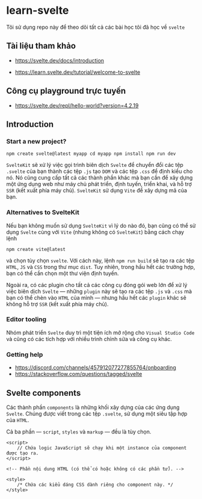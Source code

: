 # learn-svelte

Tôi sử dụng repo này để theo dõi tất cả các bài học tôi đã học về `svelte`

## Tài liệu tham khảo

- https://svelte.dev/docs/introduction

- https://learn.svelte.dev/tutorial/welcome-to-svelte

## Công cụ playground trực tuyến

- https://svelte.dev/repl/hello-world?version=4.2.19

## Introduction

### Start a new project?

```svelte
npm create svelte@latest myapp cd myapp npm install npm run dev
```

`SvelteKit` sẽ xử lý việc gọi trình biên dịch `Svelte` để chuyển đổi các tệp `.svelte` của bạn thành các tệp `.js` tạo `DOM` và các tệp `.css` để định kiểu cho nó. Nó cũng cung cấp tất cả các thành phần khác mà bạn cần để xây dựng một ứng dụng web như máy chủ phát triển, định tuyến, triển khai, và hỗ trợ `SSR` (kết xuất phía máy chủ). `SvelteKit` sử dụng `Vite` để xây dựng mã của bạn.

### Alternatives to SvelteKit

Nếu bạn không muốn sử dụng `SvelteKit` vì lý do nào đó, bạn cũng có thể sử dụng `Svelte` cùng với `Vite` (nhưng không có `SvelteKit`) bằng cách chạy lệnh

```svelte
npm create vite@latest
```

và chọn tùy chọn `svelte`. Với cách này, lệnh `npm run build` sẽ tạo ra các tệp `HTML`, `JS` và `CSS` trong thư mục `dist`. Tuy nhiên, trong hầu hết các trường hợp, bạn có thể cần chọn một thư viện định tuyến.

Ngoài ra, có các plugin cho tất cả các công cụ đóng gói web lớn để xử lý việc biên dịch `Svelte` — những `plugin` này sẽ tạo ra các tệp `.js` và `.css` mà bạn có thể chèn vào `HTML` của mình — nhưng hầu hết các `plugin` khác sẽ không hỗ trợ `SSR` (kết xuất phía máy chủ).

### Editor tooling

Nhóm phát triển `Svelte` duy trì một tiện ích mở rộng cho `Visual Studio Code` và cũng có các tích hợp với nhiều trình chỉnh sửa và công cụ khác.

### Getting help

- https://discord.com/channels/457912077277855764/onboarding
- https://stackoverflow.com/questions/tagged/svelte

## Svelte components

Các thành phần `components` là những khối xây dựng của các ứng dụng `Svelte`. Chúng được viết trong các tệp `.svelte`, sử dụng một siêu tập hợp của `HTML`.

Cả ba phần — `script`, `styles` và `markup` — đều là tùy chọn.

```svelte
<script>
	// Chứa logic JavaScript sẽ chạy khi một instance của component được tạo ra.
</script>

<!-- Phần nội dung HTML (có thể có hoặc không có các phần tử). -->

<style>
	/* Chứa các kiểu dáng CSS dành riêng cho component này. */
</style>
```

### <script>

Khối `<script>` chứa `JavaScript` sẽ chạy khi một `instance` của `component` được tạo ra. Các biến được khai báo (hoặc nhập khẩu) ở cấp cao nhất có thể được 'nhìn thấy' từ phần `markup` của `component`. Có bốn quy tắc bổ sung:

### export tạo ra một prop của component.

`Svelte` sử dụng từ khóa `export` để đánh dấu khai báo biến như là một thuộc tính `property` hoặc `prop`, điều này có nghĩa là nó trở nên có thể truy cập được cho những người sử dụng `component` đó (xem phần về `property` và `props` để biết thêm thông tin).

```svelte
<script>
	export let foo;

	// Các giá trị được truyền vào dưới dạng props
	// sẽ ngay lập tức có sẵn
	console.log({ foo });
</script>
```

Bạn có thể chỉ định một giá trị mặc định ban đầu cho một `prop`. Giá trị này sẽ được sử dụng nếu người dùng `component` không chỉ định `prop` đó (hoặc nếu giá trị ban đầu của nó là `undefined`) khi khởi tạo `component`. Lưu ý rằng nếu giá trị của `props` sau đó được cập nhật, bất kỳ `prop` nào không có giá trị được chỉ định sẽ được đặt thành `undefined` (thay vì giá trị ban đầu của nó).

Trong chế độ phát triển (xem các tùy chọn biên dịch), một cảnh báo sẽ được in ra nếu không cung cấp giá trị mặc định ban đầu và người dùng không chỉ định giá trị. Để tắt cảnh báo này, hãy đảm bảo rằng một giá trị mặc định ban đầu được chỉ định, ngay cả khi nó là `undefined`.

```svelte
<script>
	export let bar = 'optional default initial value';
	export let baz = undefined;
</script>
```

Nếu bạn xuất một `const`, `class` , hoặc `function`, chúng sẽ là chỉ đọc (readonly) từ bên ngoài component. Tuy nhiên, các hàm vẫn có thể là giá trị của `prop`, như trong ví dụ dưới đây:

```svelte
<script>
	// đây là chỉ đọc (readonly)
	export const thisIs = 'readonly';

	/** @param {string} name */
	export function greet(name) {
		alert(`hello ${name}!`);
	}

	// đây là một prop
	export let format = (n) => n.toFixed(2);
</script>
```

Các `props` chỉ đọc (readonly) có thể được truy cập như các thuộc tính của phần tử, liên kết với `component` bằng cú pháp `bind:this syntax` (xem thêm phần https://svelte.dev/docs/component-directives#bind-this).

Bạn có thể sử dụng các từ khóa đã được đặt trước (reserved words) làm tên `props`.

```svelte
<script>
	/** @type {string} */
	let className;

	// tạo một thuộc tính `class`, mặc dù
	// nó là một từ khóa đã được đặt trước
	export { className as class };
</script>
```

### Khái niệm reactive

Trong Svelte, "reactive" (hoặc "reactivity") đề cập đến khả năng của hệ thống để tự động theo dõi và cập nhật giao diện người dùng (UI) khi trạng thái của `component` thay đổi. Điều này giúp bạn tránh phải cập nhật `UI` một cách thủ công, vì `Svelte` xử lý điều đó cho bạn.

### Assignments are 'reactive'

Để thay đổi trạng thái của `component` và kích hoạt việc tái kết xuất (re-render), bạn chỉ cần gán giá trị cho một biến được khai báo cục bộ.

Trong ví dụ dưới đây, khi bạn gọi hàm `handleClick`, giá trị của biến `count` sẽ được tăng lên 1. `Svelte` sẽ tự động nhận diện sự thay đổi và cập nhật giao diện người dùng (UI) nếu phần `markup` của `component` có tham chiếu đến `count`. Việc sử dụng biểu thức cập nhật (count += 1) hoặc phép gán giá trị (count = count + 1) đều có cùng hiệu ứng trong việc kích hoạt cập nhật `UI`.

```svelte
<script>
	let count = 0;

	function handleClick() {
		// gọi hàm này sẽ kích hoạt việc cập nhật
		// nếu phần markup tham chiếu đến `count`
		count = count + 1;
	}
</script>
```

Trong `Svelte`, vì cơ chế `reactivity` dựa trên các phép gán giá trị, các phương thức của mảng như `.push()` và `.splice()` sẽ không tự động kích hoạt việc cập nhật giao diện người dùng (UI). Để kích hoạt cập nhật, bạn cần thực hiện một phép gán bổ sung như arr = arr. Phép gán này báo cho `Svelte` rằng giá trị của `arr` đã thay đổi, và do đó `Svelte` sẽ cập nhật `UI` nếu `arr` được tham chiếu trong phần `markup`.

```svelte
<script>
	let arr = [0, 1];

	function handleClick() {
		// gọi phương thức này không kích hoạt cập nhật
		arr.push(2);
		// phép gán này sẽ kích hoạt cập nhật
		// nếu phần markup tham chiếu đến `arr`
		arr = arr;
	}
</script>
```

Trong `Svelte`, các khối <script> chỉ được thực thi khi `component` được tạo ra, vì vậy các phép gán trong khối `<script>` sẽ không tự động được thực hiện lại khi một prop được cập nhật. Trong ví dụ trên, biến name chỉ được thiết lập khi `component` được tạo ra, và nó sẽ không tự động cập nhật khi giá trị của `person` thay đổi.

Để theo dõi các thay đổi của một `prop`, bạn sẽ cần sử dụng một phương pháp khác, chẳng hạn như phản ứng với sự thay đổi của `prop` trong một khối `<script>`, như được minh họa trong phần ví dụ sau.

```svelte
<script>
	export let person;
	// điều này chỉ thiết lập `name` khi component được tạo ra
	// nó sẽ không cập nhật khi `person` thay đổi
	let { name } = person;
</script>
```

### $: marks a statement as reactive

- Câu lệnh `top-level`: Bất kỳ câu lệnh nào ở cấp cao nhất (không nằm trong một khối hoặc hàm) đều có thể được đánh dấu là `reactive` bằng cách thêm tiền tố `$:`.

- Thực thi câu lệnh `reactive`: Các câu lệnh `reactive` chạy sau khi các mã `script` khác được thực thi và trước khi giao diện `component` được `render`, bất cứ khi nào các giá trị mà chúng phụ thuộc thay đổi.

```svelte
<script>
	export let title;
	export let person;

	// điều này sẽ cập nhật document.title mỗi khi
	// prop title thay đổi
	$: document.title = title;

	$: {
		console.log(`nhiều câu lệnh có thể được kết hợp`);
		console.log(`tiêu đề hiện tại là ${title}`);
	}

	// điều này sẽ cập nhật name khi `person` thay đổi
	$: ({ name } = person);

	// không nên làm điều này. nó sẽ chạy trước dòng trên
	let name2 = name;
</script>
```

- Chỉ những giá trị trực tiếp xuất hiện trong khối `$:` mới trở thành các phụ thuộc của câu lệnh `reactive`.

```svelte
<script>
	let x = 0;
	let y = 0;

	/** @param {number} value */
	function yPlusAValue(value) {
		return value + y;
	}

	$: total = yPlusAValue(x);
</script>

Total: {total}
<button on:click={() => x++}> Increment X </button>

<button on:click={() => y++}> Increment Y </button>
```

Trong ví dụ trên, `total` chỉ được cập nhật khi giá trị của `x` thay đổi, vì `x` là giá trị trực tiếp trong biểu thức `yPlusAValue(x)`.
`y` không ảnh hưởng đến việc cập nhật `total` vì `y` không phải là một phần của khối `$:`.
Khi bạn nhấn nút để tăng giá trị của `x`, `total` sẽ được cập nhật vì `x` là một phần của biểu thức trong khối `$:`.

Khi bạn nhấn nút để tăng giá trị của `y`, `total` sẽ không được cập nhật ngay lập tức, vì `y` không phải là một phần của khối `$:` mà chỉ là một phần của hàm `yPlusAValue(x)` được gọi trong khối `$:`.

- Các khối reactive `$:` được sắp xếp và phân tích tĩnh tại thời điểm biên dịch. `Svelte` chỉ xem xét các biến được gán và sử dụng trực tiếp trong khối `$:` đó, không phải các biến trong các hàm được gọi từ khối đó.

```svelte
<script>
	let x = 0;
	let y = 0;

	/** @param {number} value */
	function setY(value) {
		y = value;
	}

	$: yDependent = y;
	$: setY(x);
</script>
```

Trong ví dụ này:

`yDependent = y;` là một khối `reactive` sẽ cập nhật giá trị của `yDependent` khi `y` thay đổi.

`setY(x);` là một khối `reactive` sẽ gọi hàm `setY` với giá trị của `x` và cập nhật `y` mỗi khi `x` thay đổi.

Do các khối `reactive` được phân tích tĩnh và sắp xếp theo thứ tự chúng xuất hiện trong mã nguồn, `setY(x);` sẽ được thực thi trước khi `yDependent = y;` được cập nhật.

Điều này có nghĩa là khi `x` thay đổi, `setY(x)` sẽ cập nhật `y`, nhưng `yDependent` sẽ không ngay lập tức phản ánh giá trị mới của `y` trong lần cập nhật kế tiếp.

`yDependent` sẽ chỉ cập nhật khi `y` thay đổi trực tiếp. Việc thay đổi `x` sẽ không trực tiếp làm `yDependent` cập nhật ngay lập tức vì sự cập nhật của `y` thông qua `setY(x)` sẽ không làm `yDependent` được cập nhật lại.

- Sắp xếp Các Khối `Reactive`:

Di chuyển câu lệnh `$: yDependent = y;` xuống dưới `$: setY(x);` sẽ làm cho `yDependent` được cập nhật khi `x` thay đổi, vì các khối `reactive` sẽ được thực thi theo thứ tự chúng xuất hiện. Khi `x` thay đổi, `setY(x)` sẽ cập nhật `y`, và sau đó `yDependent` sẽ được cập nhật dựa trên giá trị mới của `y`.
Khai Báo Biến Tự Động:

Nếu một câu lệnh chỉ bao gồm việc gán giá trị cho một biến chưa được khai báo, `Svelte` sẽ tự động chèn một câu lệnh khai báo `let` cho biến đó.
Trong ví dụ trên, biến `squared` và `cubed` không cần được khai báo trước vì `Svelte` tự động khai báo chúng.
Câu lệnh `$: squared = num _ num;` và `$: cubed = squared _ num;` sẽ tự động tạo ra các biến `squared` và `cubed` và theo dõi sự thay đổi của chúng, cập nhật giá trị khi `num` thay đổi.

```svelte
<script>
	/** @type {number} */
	export let num;

	// Chúng ta không cần khai báo `squared` và `cubed`
	// — Svelte sẽ tự động làm điều đó cho chúng ta
	$: squared = num * num;
	$: cubed = squared * num;
</script>
```

### Prefix stores with $ to access their values

- `Store` là một đối tượng cho phép truy cập giá trị một cách `reactive` qua một hợp đồng `store` đơn giản. Mô-đun `svelte/store` cung cấp các triển khai `store` cơ bản để thực hiện hợp đồng này.

- Truy Cập Giá Trị `Store`:

Bất kỳ khi nào bạn có một tham chiếu đến `store`, bạn có thể truy cập giá trị của nó trong `component` bằng cách thêm ký hiệu `$` trước tên `store`. Điều này khiến `Svelte` khai báo biến với tiền tố `$`, đăng ký vào `store` khi `component` được khởi tạo và hủy đăng ký khi cần thiết.

- Gán Giá Trị:

Việc gán giá trị cho các biến có tiền tố $ yêu cầu biến đó phải là một `writable store` và sẽ dẫn đến việc gọi phương thức `.set` của `store`.
Địa Điểm Khai Báo `Store`:

- `Store` phải được khai báo ở cấp cao nhất của `component` — không nằm trong một khối `if` hay `hàm`, chẳng hạn.
- Biến Cục Bộ:

Các biến cục bộ (không phải giá trị store) không nên có tiền tố `$`.

```svelte
<script>
	import { writable } from 'svelte/store';

	const count = writable(0);
	console.log($count); // in ra 0

	count.set(1);
	console.log($count); // in ra 1

	$count = 2;
	console.log($count); // in ra 2
</script>
```

### Tạo Stores Tùy Chỉnh Trong Svelte

- Bạn có thể tạo các store của riêng mình mà không cần dựa vào `svelte/store`, bằng cách triển khai hợp đồng `store`:

- `.subscribe Method:`

Một `store` phải chứa phương thức `.subscribe`, phương thức này phải chấp nhận một hàm đăng ký (subscription function) như đối số.
Hàm đăng ký này phải được gọi ngay lập tức và đồng bộ với giá trị hiện tại của store khi gọi `.subscribe`.
Tất cả các hàm đăng ký hiện tại của `store` phải được gọi đồng bộ mỗi khi giá trị của `store` thay đổi.

`Unsubscribe Function:`

Phương thức `.subscribe` phải trả về một hàm hủy đăng ký (unsubscribe function).
Việc gọi hàm hủy đăng ký phải dừng việc đăng ký, và hàm đăng ký tương ứng không được gọi lại bởi `store`.

- `.set Method (Tùy Chọn):`

Một `store` có thể tùy chọn chứa phương thức `.set`, phương thức này phải chấp nhận một giá trị mới cho `store` và gọi tất cả các hàm đăng ký hiện tại đồng bộ.
`Store` như vậy được gọi là `writable store`.

- Tương Thích Với `RxJS Observables:`

Phương thức `.subscribe` cũng có thể trả về một đối tượng với phương thức `.unsubscribe`, thay vì trả về hàm hủy đăng ký trực tiếp.
Tuy nhiên, trừ khi `.subscribe` gọi hàm đăng ký đồng bộ (mà không được yêu cầu bởi Observable spec), `Svelte` sẽ coi giá trị của `store` là `undefined` cho đến khi nó làm vậy.

```svelte
function createCustomStore(initialValue) {
	let value = initialValue;
	const subscribers = new Set();

	return {
		subscribe(subscriber) {
			subscribers.add(subscriber);
			subscriber(value); // Call the subscriber immediately with the current value

			return () => {
				subscribers.delete(subscriber); // Return an unsubscribe function
			};
		},
		set(newValue) {
			value = newValue;
			subscribers.forEach(subscriber => subscriber(value)); // Notify all subscribers
		}
	};
}

// Usage
const count = createCustomStore(0);

count.subscribe(value => {
	console.log(`Current value: ${value}`);
});

count.set(1); // Logs: Current value: 1
```

### <script context="module"> trong Svelte

- Trong `Svelte`, `<script>` với thuộc tính `context="module"` chạy một lần khi `module` lần đầu được đánh giá, thay vì chạy cho mỗi `instance` của `component`. Các giá trị khai báo trong khối này có thể được truy cập từ `<script>` thông thường (và từ phần `markup` của `component`), nhưng không ngược lại.

- Bạn có thể `export` các biến và hàm từ khối này, và chúng sẽ trở thành các `exports` của `module` đã biên dịch.

- Ví dụ: Hàm `alertTotal` có thể được nhập vào từ `module Svelte`.

- Bạn không thể `export  default` từ khối `module`, vì `export` mặc định của `module` là chính `component`.

- Các biến khai báo trong khối `module` không `reactive`. Việc gán lại giá trị cho chúng sẽ không kích hoạt việc `render` lại mặc dù biến đó có thể được cập nhật. Đối với các giá trị được chia sẻ giữa nhiều `component`, bạn nên sử dụng `store`.

```svelte
<script context="module">
	let totalComponents = 0;

	// Hàm này có thể được export như sau:
	// `import Example, { alertTotal } from './Example.svelte'`
	export function alertTotal() {
		alert(totalComponents);
	}
</script>

<script>
	totalComponents += 1;
	console.log(`total number of times this component has been created: ${totalComponents}`);
</script>
```

### <style>

#### CSS Scoped và Toàn Cục Trong Svelte

Trong `Svelte`, `CSS` bên trong khối <style> sẽ được giới hạn cho `component` đó. Điều này được thực hiện bằng cách thêm một lớp vào các phần tử bị ảnh hưởng, lớp này dựa trên một `hash` của các kiểu của `component` (ví dụ: svelte-123xyz).

#### CSS Scoped

`CSS` bên trong <style> block sẽ chỉ ảnh hưởng đến các phần tử trong `component` đó:

```svelte
<style>
	p {
		/* Điều này chỉ ảnh hưởng đến các <p> trong component này */
		color: burlywood;
	}
</style>
<style>
	:global(body) {
		/* Điều này sẽ áp dụng cho <body> */
		margin: 0;
	}

	div :global(strong) {
		/* Điều này sẽ áp dụng cho tất cả các <strong> trong bất kỳ component nào,
		   nếu chúng nằm trong các phần tử <div> thuộc về component này */
		color: goldenrod;
	}

	p:global(.red) {
		/* Điều này sẽ áp dụng cho tất cả các <p> thuộc về component này với lớp red,
		   ngay cả khi class="red" không xuất hiện trong markup ban đầu, và được thêm vào
		   tại runtime. Điều này hữu ích khi lớp của phần tử được áp dụng động, chẳng hạn như
		   khi cập nhật thuộc tính classList của phần tử trực tiếp. */
	}
</style>
```

#### Keyframes Toàn Cục và <style> Tag Trong Svelte

- `Keyframes` Toàn Cục
  Nếu bạn muốn tạo các `keyframes` mà có thể truy cập toàn cục, bạn cần thêm tiền tố `-global-` vào tên `keyframe` của bạn. Phần `-global-` sẽ bị loại bỏ khi biên dịch, và `keyframe` sẽ được tham chiếu chỉ bằng tên `my-animation-name` ở nơi khác trong mã của bạn.

```svelte
<style>
	@keyframes -global-my-animation-name {
		/* mã keyframe ở đây */
	}
</style>
```

Tên `keyframe` với `-global-` sẽ được biên dịch thành `my-animation-name` và có thể được sử dụng toàn cục trong mã `CSS` của bạn.

`<style> Tag` Trong `Component`
Mỗi `component` nên chỉ có một `<style> tag` cấp cao nhất. Tuy nhiên, bạn có thể có `<style> tag` lồng ghép bên trong các phần tử khác hoặc các khối `logic`.

Thí Dụ:

```svelte
<div>
	<style>
		/* tag <style> này sẽ được chèn vào DOM như vậy */
		div {
			/* Điều này sẽ áp dụng cho tất cả các phần tử `<div>` trong DOM */
			color: red;
		}
	</style>
</div>
```

`<style> tag` lồng ghép sẽ được chèn vào `DOM` mà không có xử lý hay giới hạn phạm vi nào, nghĩa là `CSS` bên trong nó sẽ áp dụng cho toàn bộ `DOM`, không bị giới hạn bởi `scoping` của `component`.

- `Keyframes` Toàn Cục: Sử dụng tiền tố `-global-` để đảm bảo `keyframes` có thể được truy cập toàn cục sau khi biên dịch.
  Một `<style> Tag`: Nên có một `<style> tag` cấp cao nhất trong mỗi `component`. `<style> tag` lồng ghép sẽ không được xử lý và áp dụng toàn cục trong `DOM`.

## Basic markup

### Tags

- Thẻ Viết Thường: Như `<div>`, đại diện cho các phần tử `HTML` thông thường.

- Thẻ Viết Hoa: Như `<Widget>` hoặc `<Namespace.Widget>`, chỉ định một `component`.

* HTML Element:

  ```svelte
  <div>
  	<!-- Đây là một phần tử HTML -->
  </div>
  ```

* Component:

  ```svelte
  <Widget>
  	<!-- Đây là một component -->
  </Widget>
  ```

* Component Với Namespace:

  ```svelte
  <Namespace.Widget>
  	<!-- Đây là một component trong namespace -->
  </Namespace.Widget>
  ```

### Attributes and props

#### Thuộc Tính Mặc Định

- Hoạt Động Giống `HTML`: Các thuộc tính hoạt động giống như các thuộc tính `HTML`.

```svelte
<div class="foo">
	<button disabled>can't touch this</button>
</div>
```

- Giá Trị Có Thể Không Có Dấu Nháy: Giá trị có thể không có dấu nháy.

```svelte
<!-- Không có dâú nháy -->
<input type="checkbox" />
```

- Biểu Thức `JavaScript`: Giá trị thuộc tính có thể chứa các biểu thức `JavaScript`.

```svelte
<a href="page/{p}">page {p}</a>
<button disabled={!clickable}>...</button>
```

- Thuộc Tính `Boolean`: Thuộc tính `boolean` được bao gồm nếu giá trị của nó là `truthy` và bị loại trừ nếu giá trị là `falsy`.

```svelte
<input required={false} placeholder="This input field is not required" />
<div title={null}>This div has no title attribute</div>
```

- Có Thể Được Đặt Trong Dấu Nháy: Nếu biểu thức có các ký tự gây lỗi cú pháp trong HTML thông thường, có thể sử dụng dấu nháy để bao quanh giá trị.

```svelte
<button disabled={number !== 42}>...</button>
```

- Rút Gọn Tên Thuộc Tính: Khi tên thuộc tính và giá trị khớp nhau `(name={name})`, có thể sử dụng cú pháp rút gọn.

```svelte
<button {disabled}>...</button>
<!-- Tương đương với <button disabled={disabled}>...</button> -->
```

#### Thuộc Tính Component

- `Thuộc Tính/Props` Trong `Component`: Các giá trị truyền vào `component` được gọi là `properties` hoặc `props`, không phải là thuộc tính `DOM`.

```svelte
<Widget foo={bar} answer={42} text="hello" />
```

- `Spread Attributes`: Cho phép truyền nhiều thuộc tính hoặc `properties` đến một phần tử hoặc `component` cùng một lúc. Một phần tử hoặc `component` có thể có nhiều `spread attributes`, xen kẽ với các thuộc tính thông thường.

```svelte
<Widget {...things} />
```

- `$$props`: Đại diện cho tất cả các `props` được truyền vào một `component`, bao gồm cả những `props` không được khai báo với `export`. `$$props` có thể không hiệu quả như việc tham chiếu một `prop` cụ thể vì mọi thay đổi ở bất kỳ `prop` nào đều gây ra việc `Svelte` phải kiểm tra lại tất cả các sử dụng của `$$props`.

```svelte
<Widget {...$$props} />
```

- `$$restProps`: Chứa các `props` không được khai báo với `export`. Có thể dùng để truyền các thuộc tính không xác định khác đến một phần tử trong một `component`. Hiệu suất tương đương như việc truy cập thuộc tính cụ thể.

```svelte
<input {...$$restProps} />
```

#### Thứ Tự Thuộc Tính

- Thứ Tự Quan Trọng: Đôi khi thứ tự thuộc tính quan trọng vì `Svelte` thiết lập thuộc tính tuần tự trong `JavaScript`. Ví dụ:

```svelte
<input type="range" min="0" max="1" value={0.5} step="0.1" />
<!-- Nên đổi thành <input type="range" min="0" max="1" step="0.1" value={0.5}/> -->
<img src="..." loading="lazy" />
<!-- Nên đổi thành <img loading="lazy" src="..."> -->
```

Giải Thích: `Svelte` có thể thiết lập thuộc tính theo thứ tự không mong muốn nếu bạn không chú ý đến thứ tự. Điều chỉnh thứ tự thuộc tính giúp đảm bảo rằng các thuộc tính được thiết lập đúng cách.

### Text expressions

- Trong `Svelte`, bạn có thể bao gồm các biểu thức `JavaScript` trong văn bản bằng cách đặt chúng trong dấu ngoặc nhọn.

- Biểu Thức JavaScript: Đặt biểu thức JavaScript vào dấu ngoặc nhọn để bao gồm nó trong template.

- Biểu Thức `RegExp`: Nếu bạn đang sử dụng cú pháp `literal` cho biểu thức chính quy `(RegExp)`, bạn cần bao nó trong dấu ngoặc đơn.

- Nếu bạn cần bao gồm dấu ngoặc nhọn { hoặc } trong `template` mà không phải là một biểu thức `JavaScript`, bạn có thể sử dụng các chuỗi thực thể `HTML`:

* Dấu ngoặc mở {:
  &lbrace;
  &lcub;
  &#123;
* Dấu ngoặc đóng }:
  &rbrace;
  &rcub;
  &#125;

```svelte
<h1>Hello {name}!</h1><p>{a} + {b} = {a + b}.</p>
<div>{/^[A-Za-z ]+$/.test(value) ? x : y}</div>
```

### Comments

Bạn có thể sử dụng các chú thích `HTML` bên trong các `component` của `Svelte` để thêm ghi chú hoặc tắt các cảnh báo.

- Chú Thích `HTML` Bình Thường:

```svelte
<!-- this is a comment! --><h1>Hello world</h1>
```

- Chú Thích `svelte-ignore`:

```svelte
<!-- svelte-ignore a11y-autofocus -->
<input bind:value={name} autofocus />
```

## Logic blocks

### {#if ...}

- Câu Lệnh `if` Đơn Giản: Bạn có thể dùng cú pháp `if` để chỉ hiển thị nội dung khi điều kiện là đúng.

```svelte
{#if expression}...{/if}
```

- Câu Lệnh `if` Với Điều Kiện Phụ: Bạn có thể thêm điều kiện phụ với `{:else if expression}`, và kết thúc bằng `{:else}` nếu cần.

```svelte
{#if expression}...{:else if expression}...{/if}
```

- Khối `if` Có Thể Bao Bọc Văn Bản: Các khối `if` không nhất thiết phải bao bọc các phần tử `HTML`. Chúng cũng có thể bao bọc văn bản trong các phần tử `HTML`.

```svelte
<p>
	{#if porridge.temperature > 100}
		Too hot!
	{:else if 80 > porridge.temperature}
		Too cold!
	{:else}
		Just right!
	{/if}
</p>
```

### {#each ...}

```svelte
{#each expression as name}...{/each}
```

```svelte
{#each expression as name, index}...{/each}
```

```svelte
{#each expression as name (key)}...{/each}
```

```svelte
{#each expression as name, index (key)}...{/each}
```

```svelte
{#each expression as name}...{:else}...{/each}
```

Ví dụ về việc lặp qua danh sách:

```svelte
<h1>Shopping list</h1>
<ul>
	{#each items as item}
		<li>{item.name} x {item.qty}</li>
	{/each}
</ul>
```

- Khối `each` có thể lặp qua bất kỳ mảng hoặc giá trị tương tự như mảng — đó là, bất kỳ đối tượng nào có thuộc tính `length`.

- Bạn có thể chỉ định chỉ số (tương đương với tham số thứ hai trong hàm `array.map(...)`):

```svelte
{#each items as item, i}
	<li>{i + 1}: {item.name} x {item.qty}</li>
{/each}
```

- Nếu cung cấp biểu thức `key` — mà phải xác định duy nhất mỗi mục trong danh sách — `Svelte` sẽ sử dụng nó để phân biệt danh sách khi dữ liệu thay đổi, thay vì thêm hoặc xóa các mục ở cuối. `key` có thể là bất kỳ đối tượng nào, nhưng chuỗi và số được khuyến nghị vì chúng cho phép danh tính vẫn còn khi các đối tượng thay đổi.

```svelte
{#each items as item (item.id)}
	<li>{item.name} x {item.qty}</li>
{/each}

<!-- hoặc với giá trị chỉ số bổ sung -->
{#each items as item, i (item.id)}
	<li>{i + 1}: {item.name} x {item.qty}</li>
{/each}
```

- Bạn có thể tự do sử dụng các mẫu phân tích cấu trúc `(destructuring)` và mẫu phần còn lại `(rest patterns)` trong các khối `each`.

```svelte
{#each items as { id, name, qty }, i (id)}
	<li>{i + 1}: {name} x {qty}</li>
{/each}

{#each objects as { id, ...rest }}
	<li><span>{id}</span><MyComponent {...rest} /></li>
{/each}

{#each items as [id, ...rest]}
	<li><span>{id}</span><MyComponent values={rest} /></li>
{/each}
```

- Khối `each` cũng có thể có một khối `{:else}`, được hiển thị nếu danh sách trống.

```svelte
{#each todos as todo}
	<p>{todo.text}</p>
{:else}
	<p>No tasks today!</p>
{/each}
```

- Từ `Svelte 4`, bạn có thể lặp qua các `iterable` như `Map` hoặc `Set`. Các `iterable` cần phải là hữu hạn và tĩnh (chúng không nên thay đổi trong khi đang lặp qua). Dưới đây, chúng sẽ được chuyển đổi thành mảng bằng `Array`.`from` trước khi được truyền cho quá trình `render`. Nếu bạn viết mã nhạy cảm với hiệu suất, hãy cố gắng tránh sử dụng `iterable` và sử dụng mảng thông thường vì chúng hiệu quả hơn.

### {#await ...}

```svelte
{#await expression}...{:then name}...{:catch name}...{/await}
```

```svelte
{#await expression}...{:then name}...{/await}
```

```svelte
{#await expression then name}...{/await}
```

```svelte
{#await expression catch name}...{/await}
```

Khối `await` trong `Svelte` cho phép bạn xử lý ba trạng thái khác nhau của một `Promise` — chờ `(pending)`, hoàn thành `(fulfilled)`, hoặc từ chối `(rejected)`. Trong chế độ `SSR (Server-Side Rendering)`, chỉ có nhánh chờ sẽ được `render` trên `server`. Nếu biểu thức được cung cấp không phải là một `Promise`, chỉ có nhánh hoàn thành sẽ được `render`, kể cả trong chế độ `SSR`.

- Cú pháp cơ bản:

```svelte
{#await expression}
	<!-- promise is pending -->
	<p>waiting for the promise to resolve...</p>
{:then name}
	<!-- promise was fulfilled or not a Promise -->
	<p>The value is {name}</p>
{:catch name}
	<!-- promise was rejected -->
	<p>Something went wrong: {name.message}</p>
{/await}
```

- Bỏ qua khối `catch` nếu không cần xử lý khi `promise` bị từ chối (hoặc không có lỗi):

```svelte
{#await promise}
	<!-- promise is pending -->
	<p>waiting for the promise to resolve...</p>
{:then value}
	<!-- promise was fulfilled -->
	<p>The value is {value}</p>
{/await}
```

- Nếu bạn không quan tâm đến trạng thái chờ, có thể bỏ qua khối này:

```svelte
{#await promise then value}
	<p>The value is {value}</p>
{/await}
```

- Tương tự, nếu bạn chỉ muốn hiển thị trạng thái lỗi, bạn có thể bỏ qua khối then:

```svelte
{#await promise catch error}
	<p>The error is {error}</p>
{/await}
```

### {#key ...}

```svelte
{#key expression}...{/key}
```

- Khối `key` trong `Svelte` giúp bạn kiểm soát việc hủy và tái tạo nội dung của một phần tử khi giá trị của biểu thức thay đổi. Điều này rất hữu ích khi bạn muốn phần tử hoặc `component` thực hiện một hiệu ứng chuyển tiếp `(transition)` mỗi khi giá trị thay đổi.

- Khi sử dụng với phần tử:

```svelte
{#key value}
	<div transition:fade>{value}</div>
{/key}
```

- Khi sử dụng với `component`:

```svelte
{#key value}
	<Component />
{/key}
```

## Special tags

### {@html ...}

```svelte
{@html expression}
```

- Trong `Svelte`, các ký tự như `<` và `>` trong biểu thức văn bản sẽ được thoát `(escaped)`, có nghĩa là chúng sẽ không được hiển thị như là `HTML` mà chỉ là văn bản thông thường. Tuy nhiên, với các biểu thức `HTML`, chúng không bị thoát mà sẽ được hiển thị như là `HTML`.

- Biểu thức `{@html}` trong `Svelte` cho phép bạn chèn `HTML` trực tiếp vào trong `DOM`. Tuy nhiên, nó yêu cầu biểu thức phải là `HTML` hợp lệ. Ví dụ: `{@html "<div>"}` sẽ không hoạt động vì `<div>` chưa phải là `HTML` hợp lệ khi đứng một mình mà cần có thẻ đóng tương ứng.

- Đặc biệt, `Svelte` không tự động làm sạch `(sanitize)` các biểu thức trước khi chèn `HTML`. Nếu dữ liệu đến từ một nguồn không tin cậy, bạn phải làm sạch dữ liệu đó trước khi chèn nó vào `DOM`, nếu không, bạn sẽ mở ra lỗ hổng bảo mật `XSS (Cross-Site Scripting)`.

```svelte
<div class="blog-post">
	<h1>{post.title}</h1>
	{@html post.content}
</div>
```

### {@debug ...}

```svelte
{@debug}
```

```svelte
{@debug var1, var2, ..., varN}
```

Thẻ `{@debug ...}` cung cấp một giải pháp thay thế cho `console.log(...)`. Nó ghi lại giá trị của các biến cụ thể mỗi khi chúng thay đổi và tạm dừng việc thực thi mã nếu bạn mở công cụ phát triển `(devtools)`.

```svelte
<script>
	let user = {
		firstname: 'Ada',
		lastname: 'Lovelace'
	};
</script>

{@debug user}

<h1>Hello {user.firstname}!</h1>
```

Thẻ `{@debug ...}` chấp nhận danh sách tên biến được phân tách bằng dấu phẩy (không phải các biểu thức tùy ý).

```svelte
<!-- Có thể biên dịch -->
{@debug user}
{@debug user1, user2, user3}
<!-- Không thể biên dịch -->
{@debug user.firstname}
{@debug myArray[0]}
{@debug !isReady}
{@debug typeof user === 'object'}
```

Thẻ `{@debug}` không có đối số sẽ chèn một câu lệnh `debugger`, được kích hoạt khi bất kỳ trạng thái nào thay đổi, thay vì chỉ các biến cụ thể.

### {@const ...}

```svelte
{@const assignment}
```

Thẻ `{@const ...}` trong `Svelte` được sử dụng để định nghĩa một hằng số cục bộ.

```svelte
<script>
	export let boxes;
</script>

{#each boxes as box}
	{@const area = box.width * box.height}
	{box.width} * {box.height} = {area}
{/each}
```

Thẻ `{@const}` chỉ được phép sử dụng như là phần tử con trực tiếp của `{#if}`, `{:else if}`, `{:else}`, `{#each}`, `{:then}`, `{:catch}`, `<Component />` hoặc `<svelte:fragment />`.

## Element directives

Cũng như các thuộc tính, các phần tử có thể có các `directive`, giúp kiểm soát hành vi của phần tử theo một cách nào đó.

### on:eventname

```svelte
on:eventname={handler}
```

```svelte
on:eventname|modifiers={handler}
```

- Sử dụng directive on: để lắng nghe các sự kiện DOM.

```svelte
<script>
	let count = 0;

	/** @param {MouseEvent} event */
	function handleClick(event) {
		count += 1;
	}
</script>

<button on:click={handleClick}>
	count: {count}
</button>
```

- Các hàm xử lý sự kiện `(handlers)` có thể được khai báo trực tiếp mà không gây ra bất kỳ ảnh hưởng nào đến hiệu suất. Giống như các thuộc tính, giá trị của các `directive` có thể được đặt trong dấu ngoặc kép để hỗ trợ các công cụ tô sáng cú pháp.

```svelte
<button on:click={() => (count += 1)}>
	count: {count}
</button>
```

- Thêm các `modifier` vào sự kiện DOM bằng ký tự |.

```svelte
<form on:submit|preventDefault={handleSubmit}>
	<!-- Sự kiện `submit` sẽ bị ngăn chặn mặc định (preventDefault),
		 vì vậy trang sẽ không bị tải lại -->
</form>
```

- Các `modifier` sau đây có sẵn trong `Svelte`:

* `preventDefault` — gọi `event.preventDefault()` trước khi chạy hàm xử lý.
* `stopPropagation` — gọi `event.stopPropagation()`, ngăn sự kiện tiếp cận phần tử tiếp theo.
* `stopImmediatePropagation` — gọi `event.stopImmediatePropagation()`, ngăn các hàm xử lý khác của cùng một sự kiện không được kích hoạt.
* `passive` — cải thiện hiệu suất cuộn cho các sự kiện cảm ứng/cuộn (`Svelte` sẽ tự động thêm nó khi an toàn để làm như vậy).
* `nonpassive` — thiết lập rõ ràng `passive: false`.
* `capture` — kích hoạt hàm xử lý trong giai đoạn bắt đầu `(capture phase)` thay vì giai đoạn nổi bọt `(bubbling phase)`.
* `once` — loại bỏ hàm xử lý sau lần đầu tiên nó chạy.
* `self` — chỉ kích hoạt hàm xử lý nếu `event.target` là chính phần tử đó.
* `trusted` — chỉ kích hoạt hàm xử lý nếu `event.isTrusted` là `true`, tức là sự kiện được kích hoạt bởi hành động của người dùng.

- Các `modifier` có thể được kết hợp với nhau, ví dụ như `on:click|once|capture={...}`.

- Nếu `directive on`: được sử dụng mà không có giá trị, `component` sẽ chuyển tiếp sự kiện, có nghĩa là người sử dụng `component` có thể lắng nghe sự kiện đó.

```svelte
<button on:click>
	Trong ví dụ này, khi sự kiện click xảy ra trên nút, component sẽ phát ra sự kiện đó, cho phép các
	thành phần sử dụng component này lắng nghe và xử lý sự kiện click.
</button>
```

- Có thể có nhiều trình xử lý sự kiện cho cùng một sự kiện:

```svelte
<script>
	let counter = 0;
	function increment() {
		counter = counter + 1;
	}

	/** @param {MouseEvent} event */
	function track(event) {
		trackEvent(event);
	}
</script>

<!--  Khi người dùng nhấp vào nút, cả hai hàm increment và track sẽ được gọi -->
<button on:click={increment} on:click={track}>Click me!</button>
```

### bind:property

```svelte
bind:property={variable}
```

Dữ liệu thường chảy từ trên xuống, từ cha đến con. `Directive bind:` cho phép dữ liệu chảy theo hướng ngược lại, từ con lên cha. Hầu hết các liên kết `(bindings)` cụ thể cho các phần tử.

- Các liên kết đơn giản nhất phản ánh giá trị của một thuộc tính, chẳng hạn như `input.value`.

```svelte
<input bind:value={name} />
<textarea bind:value={text} />

<input type="checkbox" bind:checked={yes} />
```

- Nếu tên và giá trị trùng khớp, bạn có thể sử dụng cú pháp rút gọn.

```svelte
<input bind:value />
<!-- tương đương với
<input bind:value={value} />
-->
```

- Liên kết số: Các giá trị đầu vào số sẽ được chuyển đổi kiểu; mặc dù `input.value` là một chuỗi theo cách mà `DOM` xử lý, nhưng `Svelte` sẽ coi nó là một số. Nếu trường đầu vào trống hoặc không hợp lệ (trong trường hợp `type="number"`), giá trị sẽ là `null`.

```svelte
<input type="number" bind:value={num} />
<input type="range" bind:value={num} />
```

- Liên kết tệp: Với các phần tử `<input>` có thuộc tính `type="file"`, bạn có thể sử dụng `bind:files` để lấy `FileList` của các tệp đã chọn. Đây là một thuộc tính chỉ đọc.

```svelte
<label for="avatar">Upload a picture:</label>
<input accept="image/png, image/jpeg" bind:files id="avatar" name="avatar" type="file" />
```

- Thứ tự của các `directive`: Khi sử dụng các `directive bind:` cùng với các `directive on:`, thứ tự mà chúng được định nghĩa sẽ ảnh hưởng đến giá trị của biến liên kết khi hàm xử lý sự kiện được gọi.

```svelte
<script>
	let value = 'Hello World';
</script>

<input
	on:input={() => console.log('Old value:', value)}
	bind:value
	on:input={() => console.log('New value:', value)}
/>
```

Ở đây, chúng ta đang liên kết với giá trị của một trường đầu vào văn bản, sử dụng sự kiện `input`. Các liên kết trên các phần tử khác có thể sử dụng các sự kiện khác như `change`.

### Binding <select> value

- Liên kết giá trị của một phần tử `<select>` tương ứng với thuộc tính `value` của thẻ `<option>` được chọn, giá trị này có thể là bất kỳ kiểu dữ liệu nào (không chỉ là chuỗi như thường thấy trong `DOM`).

```svelte
<select bind:value={selected}>
	<option value={a}>a</option>
	<option value={b}>b</option>
	<option value={c}>c</option>
</select>
```

- Đối với phần tử `<select multiple>`, nó hoạt động tương tự như một nhóm `checkbox`. Biến liên kết là một mảng chứa các giá trị tương ứng với thuộc tính `value` của từng thẻ `<option>` được chọn.

```svelte
<select multiple bind:value={fillings}>
	<option value="Rice">Rice</option>
	<option value="Beans">Beans</option>
	<option value="Cheese">Cheese</option>
	<option value="Guac (extra)">Guac (extra)</option>
</select>
```

- Khi giá trị của một thẻ `<option>` khớp với nội dung văn bản của nó, bạn có thể bỏ qua thuộc tính `value`.

```svelte
<select multiple bind:value={fillings}>
	<option>Rice</option>
	<option>Beans</option>
	<option>Cheese</option>
	<option>Guac (extra)</option>
</select>
```

- Các phần tử có thuộc tính `contenteditable` hỗ trợ các liên kết sau:

* `innerHTML`
* `innerText`
* `textContent`

```svelte
<div contenteditable="true" bind:innerHTML={html} />
```

- Liên kết với phần tử `<details>`

```svelte
<details bind:open={isOpen}>
	<summary>Details</summary>
	<p>Something small enough to escape casual notice.</p>
</details>
```

### Media element bindings

- Bảy liên kết chỉ đọc `(readonly)`:

* `duration` (chỉ đọc) — tổng thời lượng của `video`, tính bằng giây.
* `buffered` (chỉ đọc) — một mảng các đối tượng `{start, end}` đại diện cho các khoảng đã tải trước.
* `played` (chỉ đọc) — tương tự như `buffered`, nhưng đại diện cho các khoảng đã phát.
* `seekable` (chỉ đọc) — tương tự như `buffered`, nhưng đại diện cho các khoảng có thể tua.
* `seeking` (chỉ đọc) — `boolean`, xác định xem `video` đang được tua hay không.
* `ended` (chỉ đọc) — `boolean`, xác định xem `video` đã kết thúc hay chưa.
* `readyState` (chỉ đọc) — một giá trị số từ 0 đến 4, biểu thị trạng thái sẵn sàng của `media`.

- Năm liên kết hai chiều:

* `currentTime` — thời gian phát hiện tại của `video`, tính bằng giây.
* `playbackRate` — tốc độ phát `video`, với giá trị 1 là tốc độ 'bình thường'.
* `paused` — `boolean`, xác định xem `video` có đang tạm dừng hay không.
* `volume` — giá trị từ 0 đến 1, biểu thị âm lượng của `video`.
* `muted` — `boolean`, xác định xem `video` có bị tắt tiếng hay không.

- Liên kết bổ sung cho `video`:

* `videoWidth` (chỉ đọc) — chiều rộng của `video`.
* `videoHeight` (chỉ đọc) — chiều cao của `video`.

```svelte
<video
	src={clip}
	bind:duration
	bind:buffered
	bind:played
	bind:seekable
	bind:seeking
	bind:ended
	bind:readyState
	bind:currentTime
	bind:playbackRate
	bind:paused
	bind:volume
	bind:muted
	bind:videoWidth
	bind:videoHeight
/>
```

### Image element bindings

- Phần tử `<img>` có hai liên kết chỉ đọc:

* `naturalWidth` (chỉ đọc) — chiều rộng gốc của hình ảnh, có sẵn sau khi hình ảnh đã được tải.
* `naturalHeight` (chỉ đọc) — chiều cao gốc của hình ảnh, có sẵn sau khi hình ảnh đã được tải.

```svelte
<img
	bind:naturalWidth
	bind:naturalHeight
></img>
```

### Block-level element bindings

- Các phần tử cấp khối có bốn liên kết chỉ đọc, được đo bằng kỹ thuật tương tự như sau:

* `clientWidth` (chỉ đọc) — chiều rộng của nội dung phần tử, bao gồm `padding` nhưng không bao gồm viền và cuộn dọc.
* `clientHeight` (chỉ đọc) — chiều cao của nội dung phần tử, bao gồm `padding` nhưng không bao gồm viền và cuộn dọc.
* `offsetWidth` (chỉ đọc) — chiều rộng của phần tử, bao gồm `padding`, viền và cuộn dọc.
* `offsetHeight` (chỉ đọc) — chiều cao của phần tử, bao gồm `padding`, viền và cuộn dọc.

```svelte
<div bind:offsetWidth={width} bind:offsetHeight={height}>
	<Chart {width} {height} />
</div>
```

### bind:group

```svelte
bind:group={variable}
```

- Bạn có thể sử dụng `bind:group` để liên kết các `input` hoạt động cùng nhau.

```svelte
<script>
	let tortilla = 'Plain';

	/** @type {Array<string>} */
	let fillings = [];
</script>

<!-- Các radio inputs trong cùng một nhóm sẽ loại trừ lẫn nhau -->
<input type="radio" bind:group={tortilla} value="Plain" />
<input type="radio" bind:group={tortilla} value="Whole wheat" />
<input type="radio" bind:group={tortilla} value="Spinach" />

<!-- Các checkbox inputs trong cùng một nhóm sẽ thêm giá trị vào một mảng -->
<input type="checkbox" bind:group={fillings} value="Rice" />
<input type="checkbox" bind:group={fillings} value="Beans" />
<input type="checkbox" bind:group={fillings} value="Cheese" />
<input type="checkbox" bind:group={fillings} value="Guac (extra)" />
```

- Chú thích:

* `Radio inputs`: Các `radio inputs` trong cùng một nhóm `bind:group` sẽ loại trừ lẫn nhau, tức là chỉ một lựa chọn có thể được chọn tại một thời điểm.

* `Checkbox inputs`: Các `checkbox inputs` trong cùng một nhóm `bind:group` sẽ thêm giá trị vào một mảng. Mỗi `checkbox` được chọn sẽ được thêm vào mảng `fillings`.

- Lưu ý:
  `bind:group` chỉ hoạt động nếu các `input` nằm trong cùng một thành phần `Svelte`.

### bind:this

Bạn có thể sử dụng `bind:this` để lấy tham chiếu đến một `DOM` node cụ thể.

```svelte
<script>
	import { onMount } from 'svelte';

	/** @type {HTMLCanvasElement} */
	let canvasElement;

	onMount(() => {
		const ctx = canvasElement.getContext('2d');
		drawStuff(ctx);
	});
</script>

<canvas bind:this={canvasElement} />
```

### class:name

```svelte
class:name={value}
```

```svelte
class:name
```

- Sử dụng `class`: để thao tác với lớp `CSS`

```svelte
<!-- Các ví dụ này là tương đương -->
<div class={isActive ? 'active' : ''}>...</div>
<div class:active={isActive}>...</div>

<!-- Viết tắt khi tên lớp và giá trị đều giống nhau -->
<div class:active>...</div>

<!-- Có thể bao gồm nhiều chỉ thị class để thao tác với nhiều lớp cùng lúc -->
<div class:active class:inactive={!active} class:isAdmin>...</div>
```

### style:property

```svelte
style:property={value}
```

```svelte
style:property="value"
```

```svelte
style:property
```

- Sử dụng `style`: để thiết lập nhiều thuộc tính `CSS` trên một phần tử

```svelte
<!-- Các ví dụ này là tương đương -->
<div style:color="red">...</div>
<div style="color: red;">...</div>

<!-- Có thể sử dụng biến để thiết lập giá trị CSS -->
<div style:color={myColor}>...</div>

<!-- Viết tắt khi tên thuộc tính và tên biến giống nhau -->
<div style:color>...</div>

<!-- Có thể thiết lập nhiều thuộc tính CSS cùng lúc -->
<div style:color style:width="12rem" style:background-color={darkMode ? 'black' : 'white'}>...</div>

<!-- Các thuộc tính CSS có thể được đánh dấu là quan trọng -->
<div style:color|important="red">...</div>
```

### use:action

```svelte
use:action
```

```svelte
use:action={parameters}
```

```svelte
action = (node: HTMLElement, parameters: any) => {
	update?: (parameters: any) => void,
	destroy?: () => void
}
```

- `Actions` là các hàm được gọi khi một phần tử được tạo ra trong `DOM`. Chúng có thể trả về một đối tượng với phương thức `destroy`, phương thức này sẽ được gọi khi phần tử bị xóa khỏi `DOM`.

```svelte
<script>
	/** @type {import('svelte/action').Action}  */
	function foo(node) {
		// phần tử `node` đã được gắn vào DOM

		return {
			destroy() {
				// phần tử `node` đã bị xóa khỏi DOM
			}
		};
	}
</script>

<div use:foo />
```

- Thêm tham số cho `Action`

* Một `Action` có thể nhận một tham số. Nếu giá trị trả về của hàm có phương thức `update`, phương thức này sẽ được gọi bất cứ khi nào tham số thay đổi, ngay sau khi `Svelte` cập nhật `markup`.

* Không cần lo lắng về việc hàm `foo` được khai báo lại cho mỗi `instance` của `component` — `Svelte` sẽ tự động đưa những hàm không phụ thuộc vào trạng thái cục bộ ra khỏi định nghĩa của `component`.

```svelte
<script>
	export let bar;

	/** @type {import('svelte/action').Action}  */
	function foo(node, bar) {
		// phần tử `node` đã được gắn vào DOM

		return {
			update(bar) {
				// giá trị của `bar` đã thay đổi
			},

			destroy() {
				// phần tử `node` đã bị xóa khỏi DOM
			}
		};
	}
</script>

<div use:foo={bar} />
```

- Tóm tắt:

* `Actions` là các hàm xử lý cho các phần tử `DOM`, có thể trả về các phương thức `update` và `destroy`.
* `update`: Được gọi khi tham số của `Action` thay đổi.
* `destroy`: Được gọi khi phần tử `DOM` bị xóa.

### transition:fn

```svelte
transition:fn
```

```svelte
transition:fn={params}
```

```svelte
transition:fn|global
```

```svelte
transition:fn|global={params}
```

```svelte
transition:fn|local
```

```svelte
transition:fn|local={params}
```

```svelte
transition = (node: HTMLElement, params: any, options: { direction: 'in' | 'out' | 'both' }) => {
	delay?: number,
	duration?: number,
	easing?: (t: number) => number,
	css?: (t: number, u: number) => string,
	tick?: (t: number, u: number) => void
}
```

- `Transition` được kích hoạt khi một phần tử xuất hiện hoặc biến mất khỏi `DOM` do thay đổi trạng thái.

* Khi một khối đang thực hiện quá trình chuyển đổi ra khỏi `DOM`, tất cả các phần tử bên trong khối đó, bao gồm cả những phần tử không có chuyển đổi riêng, sẽ được giữ lại trong `DOM` cho đến khi mọi chuyển đổi trong khối đó hoàn thành.
* Chỉ thị `transition`:
* Chỉ thị `transition`: xác định một quá trình chuyển đổi hai chiều, nghĩa là nó có thể được đảo ngược một cách mượt mà trong khi chuyển đổi đang diễn ra.

```svelte
{#if visible}
	<div transition:fade>fades in and out</div>
{/if}
```

- `Transitions` cục bộ và toàn cục

* `Transitions` cục bộ `(local)`: Mặc định, trong `Svelte 3`, `transitions` là toàn cục, nhưng hiện tại chúng là cục bộ. Chúng chỉ được kích hoạt khi khối chứa chúng được tạo hoặc bị hủy, không phải khi các khối cha được tạo hoặc hủy.
* `Transitions` toàn cục `(global)`: Nếu muốn một 1 được kích hoạt cả khi khối cha thay đổi, bạn có thể sử dụng `|global`.

```svelte
{#if x}
	{#if y}
		<p transition:fade>fades in and out only when y changes</p>

		<p transition:fade|global>fades in and out when x or y change</p>
	{/if}
{/if}
```

- Chuyển đổi `intro` khi `render` lần đầu

* Mặc định, các chuyển đổi `intro` sẽ không chạy khi `render` lần đầu tiên. Bạn có thể thay đổi hành vi này bằng cách đặt `intro: true` khi tạo `component` và đánh dấu `transition` là `global`.

```svelte
<YourComponent intro={true} transition:fade|global />
```

### Transition parameters

- Sử dụng Tham số với `Transitions` trong `Svelte`

- Tương tự như `actions`, `transitions` trong `Svelte` cũng có thể nhận các tham số.

Các tham số này được truyền dưới dạng một đối tượng trong một tag biểu thức, sử dụng cú pháp `{{}}`.

```svelte
{#if visible}
	<div transition:fade={{ duration: 2000 }}>fades in and out over two seconds</div>
{/if}
```

### Custom transition functions

- Sử dụng Hàm Tùy Chỉnh với `Transitions` trong `Svelte`

* `Transitions` trong `Svelte` có thể sử dụng các hàm tùy chỉnh để tạo hiệu ứng chuyển đổi linh hoạt hơn. Khi sử dụng hàm tùy chỉnh, nếu đối tượng trả về có thuộc tính `css`, `Svelte` sẽ tạo một hoạt ảnh `CSS` cho phần tử.

- Hàm `whoosh`:

```svelte
<script>
	import { elasticOut } from 'svelte/easing';

	/** @type {boolean} */
	export let visible;

	/**
	 * @param {HTMLElement} node
	 * @param {{ delay?: number, duration?: number, easing?: (t: number) => number }} params
	 */
	function whoosh(node, params) {
		const existingTransform = getComputedStyle(node).transform.replace('none', '');

		return {
			delay: params.delay || 0,
			duration: params.duration || 400,
			easing: params.easing || elasticOut,
			css: (t, u) => `transform: ${existingTransform} scale(${t})`
		};
	}
</script>

{#if visible}
	<div in:whoosh>whooshes in</div>
{/if}
```

- Hàm Tùy Chỉnh với `tick`, `typewriter`

```svelte
<script>
	export let visible = false;

	/**
	 * @param {HTMLElement} node
	 * @param {{ speed?: number }} params
	 */
	function typewriter(node, { speed = 1 }) {
		const valid = node.childNodes.length === 1 && node.childNodes[0].nodeType === Node.TEXT_NODE;

		if (!valid) {
			throw new Error(`This transition only works on elements with a single text node child`);
		}

		const text = node.textContent;
		const duration = text.length / (speed * 0.01);

		return {
			duration,
			tick: (t) => {
				const i = ~~(text.length * t);
				node.textContent = text.slice(0, i);
			}
		};
	}
</script>

{#if visible}
	<p in:typewriter={{ speed: 1 }}>The quick brown fox jumps over the lazy dog</p>
{/if}
```

- Phối hợp Các `Transition`

* Nếu một hàm chuyển đổi trả về một hàm thay vì một đối tượng chuyển đổi, hàm này sẽ được gọi trong `microtask` tiếp theo. Điều này cho phép phối hợp nhiều chuyển đổi, tạo ra hiệu ứng như `crossfade`.

- Tham số `options`:

* `direction` là một trong các giá trị: `in`, `out`, hoặc `both`, tùy thuộc vào loại chuyển đổi.
* Sử dụng các hàm tùy chỉnh cho phép bạn tạo ra các hiệu ứng chuyển đổi tinh vi và sáng tạo trong ứng dụng `Svelte` của bạn.

### Transition events

- Khi một phần tử có hiệu ứng chuyển đổi `(transitions)`, nó sẽ phát ra các sự kiện bổ sung ngoài các sự kiện DOM tiêu chuẩn. Các sự kiện này giúp bạn theo dõi và điều khiển quá trình chuyển đổi.

- Các Sự Kiện Chuyển Đổi:

* `introstart`: Kích hoạt khi chuyển đổi vào bắt đầu.
* `introend`: Kích hoạt khi chuyển đổi vào kết thúc.
* `outrostart`: Kích hoạt khi chuyển đổi ra bắt đầu.
* `outroend`: Kích hoạt khi chuyển đổi ra kết thúc.

```svelte
{#if visible}
	<p
		transition:fly={{ y: 200, duration: 2000 }}
		on:introstart={() => (status = 'intro started')}
		on:outrostart={() => (status = 'outro started')}
		on:introend={() => (status = 'intro ended')}
		on:outroend={() => (status = 'outro ended')}
	>
		Flies in and out
	</p>
{/if}
```

### in:fn/out:fn

```svelte
in:fn
```

```svelte
in:fn={params}
```

```svelte
in:fn|global
```

```svelte
in:fn|global={params}
```

```svelte
in:fn|local
```

```svelte
in:fn|local={params}
```

```svelte
out:fn
```

```svelte
out:fn={params}
```

```svelte
out:fn|global
```

```svelte
out:fn|global={params}
```

```svelte
out:fn|local
```

```svelte
out:fn|local={params}
```

- Khi bạn muốn áp dụng hiệu ứng chuyển đổi cho các phần tử khi chúng vào `(in:)` hoặc rời khỏi `(out:)` `DOM`, bạn có thể sử dụng các chỉ thị `in:` và `out:.`

- Khác Biệt Với `transition`:

* `in::` Áp dụng hiệu ứng khi phần tử vào `DOM`.
* `out::` Áp dụng hiệu ứng khi phần tử rời khỏi `DOM`.
* Các `transitions` áp dụng với `in:` và `out:` không phải là hai chiều như với `transition:`. Điều này có nghĩa là:

- Một `transition in:` sẽ không đảo ngược nếu một `transition out:` đang diễn ra. Thay vào đó, `transition in:` sẽ tiếp tục khi `transition out:` đang được thực hiện.
  Nếu một `transition out: `bị hủy, `transitions` sẽ bắt đầu lại từ đầu.

### animate:fn

```svelte
animate:name
```

```svelte
animate:name
```

```svelte
animation = (node: HTMLElement, { from: DOMRect, to: DOMRect } , params: any) => {
	delay?: number,
	duration?: number,
	easing?: (t: number) => number,
	css?: (t: number, u: number) => string,
	tick?: (t: number, u: number) => void
}
```

```svelte
DOMRect {
	bottom: number,
	height: number,
	​​left: number,
	right: number,
	​top: number,
	width: number,
	x: number,
	y: number
}
```

- Sử Dụng `Animation` Trong Các Khối `each` Có Khóa

* Khi nội dung của một khối `each` có khóa `(keyed each)` được sắp xếp lại, một hiệu ứng hoạt hình `(animation)` sẽ được kích hoạt. Các hiệu ứng hoạt hình không chạy khi phần tử được thêm vào hoặc xóa khỏi khối, mà chỉ khi chỉ số của một mục dữ liệu hiện tại trong khối thay đổi.

- Điều Kiện:

* Khóa `(Keyed)`: Để `animation` hoạt động khi các mục được sắp xếp lại, khối each phải sử dụng khóa (`(item)` trong ví dụ).
  Phần Tử Con Ngay Lập Tức: Các chỉ thị `animate`: phải được đặt trên phần tử là con ngay lập tức của khối `each` có khóa.

```svelte
<!-- Khi `list` được sắp xếp lại, hiệu ứng hoạt hình sẽ chạy -->
{#each list as item, index (item)}
	<li animate:flip>{item}</li>
{/each}
```

### Animation Parameters

- Tham Số Của `Animation`

* Giống như với `actions` và `transitions`, `animations` cũng có thể nhận các tham số.

- Bạn có thể truyền các tham số cho hiệu ứng hoạt hình bằng cách sử dụng cú pháp đối tượng trong dấu ngoặc nhọn `(double curly braces)`.

```svelte
{#each list as item, index (item)}
	<li animate:flip={{ delay: 500 }}>{item}</li>
{/each}
```

### Custom animation functions

`Animations` trong `Svelte` có thể sử dụng các hàm tùy chỉnh để điều khiển cách hoạt động của chúng. Các hàm này nhận đối số là node, một đối tượng `animation`, và các tham số khác, để tạo ra các hiệu ứng `animation` đặc biệt.

- Ví Dụ: Hàm `Animation` Tùy Chỉnh

```svelte
<script>
	import { cubicOut } from 'svelte/easing';

	/**
	 * @param {HTMLElement} node
	 * @param {{ from: DOMRect; to: DOMRect }} states
	 * @param {any} params
	 */
	function whizz(node, { from, to }, params) {
		const dx = from.left - to.left;
		const dy = from.top - to.top;

		const d = Math.sqrt(dx * dx + dy * dy);

		return {
			delay: 0,
			duration: Math.sqrt(d) * 120,
			easing: cubicOut,
			css: (t, u) => `transform: translate(${u * dx}px, ${u * dy}px) rotate(${t * 360}deg);`
		};
	}
</script>

{#each list as item, index (item)}
	<div animate:whizz>{item}</div>
{/each}
```

- Sử Dụng `tick` Thay Vì `css`

```svelte
<script>
	import { cubicOut } from 'svelte/easing';

	/**
	 * @param {HTMLElement} node
	 * @param {{ from: DOMRect; to: DOMRect }} states
	 * @param {any} params
	 */
	function whizz(node, { from, to }, params) {
		const dx = from.left - to.left;
		const dy = from.top - to.top;

		const d = Math.sqrt(dx * dx + dy * dy);

		return {
			delay: 0,
			duration: Math.sqrt(d) * 120,
			easing: cubicOut,
			tick: (t, u) => Object.assign(node.style, { color: t > 0.5 ? 'Pink' : 'Blue' })
		};
	}
</script>

{#each list as item, index (item)}
	<div animate:whizz>{item}</div>
{/each}
```

## Component directives

### on:eventname

```svelte
on:eventname={handler}
```

- Trong `Svelte`, các `component` có thể phát ra sự kiện bằng cách sử dụng `createEventDispatcher` hoặc chuyển tiếp các sự kiện `DOM`.

- Sử Dụng `createEventDispatcher`

* Bạn có thể sử dụng `createEventDispatcher` để phát tín hiệu một cách lập trình.

```svelte
<script>
	import { createEventDispatcher } from 'svelte';

	const dispatch = createEventDispatcher();
</script>

<!-- Phát tín hiệu "hello" khi nút được nhấn -->
<button on:click={() => dispatch('hello')}> one </button>
```

- Chuyển Tiếp Sự Kiện `DOM`

* Nếu bạn muốn chuyển tiếp sự kiện `DOM` từ một `element` trong `component` của mình, bạn có thể sử dụng cú pháp đơn giản.

```svelte
<button on:click> two </button>
```

- Lắng Nghe Sự Kiện Từ `Component`

* Lắng nghe sự kiện từ một `component` hoạt động tương tự như lắng nghe các sự kiện `DOM`. Bạn chỉ cần sử dụng on: để chỉ định hàm xử lý.

```svelte
<SomeComponent on:whatever={handler} />
```

- `on:whatever={handler}`: Bất kỳ sự kiện nào phát từ `SomeComponent` với tên `'whatever'` sẽ được xử lý bởi hàm `handler`.

- Chuyển Tiếp Sự Kiện

* Nếu bạn sử dụng `on`: mà không kèm theo hàm xử lý (giá trị), sự kiện sẽ được chuyển tiếp, cho phép `component` cha lắng nghe sự kiện này.

```svelte
<SomeComponent on:whatever />
```

- Chuyển tiếp sự kiện: Với cú pháp này, sự kiện `'whatever'` sẽ được chuyển tiếp lên `component` cha của `SomeComponent`, và nó có thể tiếp tục được lắng nghe ở cấp cao hơn.

- Tổng Kết

- `createEventDispatcher`: Sử dụng để phát ra các sự kiện từ `component` một cách lập trình.

- Chuyển tiếp sự kiện `DOM`: Sử dụng cú pháp `on`: mà không kèm giá trị để chuyển tiếp sự kiện.

- Lắng nghe sự kiện: Bạn có thể lắng nghe các sự kiện từ `component` giống như lắng nghe sự kiện `DOM`.

- Chuyển tiếp sự kiện: Cho phép sự kiện được lắng nghe ở `component` cha hoặc cấp cao hơn.

### --style-props

```svelte
--style-props="anycssvalue"
```

Trong `Svelte`, bạn có thể truyền các `custom CSS properties` (các biến CSS) dưới dạng `props` vào `component` để tạo giao diện tùy biến. Điều này giúp bạn dễ dàng tạo các `component` có thể tùy biến giao diện dựa trên các chủ đề `(theme)` khác nhau.

- Khi bạn truyền các custom `properties` vào `component` như sau:

```svelte
<Slider bind:value min={0} --rail-color="black" --track-color="rgb(0, 0, 255)" />
```

- Svelte sẽ thực hiện việc `"desugar"` cú pháp này thành một phần tử bọc bên ngoài, như sau:

```svelte
<div style="display: contents; --rail-color: black; --track-color: rgb(0, 0, 255)">
	<Slider bind:value min={0} />
</div>
```

- Lưu Ý Khi Sử Dụng

* Do có thêm phần tử bọc `<div>`, bạn cần chú ý khi viết `CSS` vì có thể các quy tắc `CSS` của bạn vô tình nhắm mục tiêu vào phần tử bọc này thay vì phần tử thực sự bên trong.

* Sử Dụng Trong SVG
  Khi component được sử dụng trong `SVG`, cú pháp tương tự sẽ `"desugar"` thành một phần tử <g>:

```svelte
<g style="--rail-color: black; --track-color: rgb(0, 0, 255)">
	<Slider bind:value min={0} />
</g>
```

- Tương tự, bạn cũng cần chú ý đến các quy tắc `CSS` của bạn khi làm việc với `SVG`.

- Hỗ Trợ `CSS Variables` Trong `Svelte`
  `Svelte` hỗ trợ sử dụng các biến `CSS`, giúp tạo ra các `component` có thể dễ dàng tùy biến giao diện theo chủ đề. Ví dụ:

```svelte
<style>
	.potato-slider-rail {
		background-color: var(--rail-color, var(--theme-color, 'purple'));
	}
</style>
```

- Trong ví dụ này, biến `--rail-color` sẽ xác định màu nền của `rail`. Nếu `--rail-color` không được cung cấp, `--theme-color` sẽ được sử dụng làm giá trị mặc định. Nếu cả hai biến đều không được đặt, màu mặc định là `'purple'`.

- Cài Đặt Màu Sắc Chủ Đề Toàn Cục
  Bạn có thể đặt màu chủ đề ở cấp độ toàn cục:

```svelte
/* global.css */
html {
	--theme-color: black;
}
```

- Hoặc bạn có thể ghi đè nó ở cấp độ `component`:

```svelte
<Slider --rail-color="goldenrod" />
```

- `Svelte` cung cấp một cách tiện lợi để sử dụng `CSS custom properties`, giúp tạo ra các `component` có khả năng tùy biến cao và dễ dàng tích hợp với các hệ thống chủ đề `(theming)`. Tuy nhiên, bạn cần lưu ý về các phần tử bọc được thêm vào khi sử dụng tính năng này, đặc biệt là khi viết `CSS`.

### bind:property

```svelte
bind:property={variable}
```

- Trong `Svelte`, bạn có thể bind các `props` của `component` bằng cách sử dụng cú pháp tương tự như khi bind các thuộc tính của phần tử `HTML`.

```svelte
<Keypad bind:value={pin} />
```

- `bind:value={pin}`: Kết nối `(bind) prop value` của `component Keypad` với biến `pin` trong `parent component`. Điều này có nghĩa là mọi thay đổi của `pin` trong `parent` sẽ ảnh hưởng đến `prop value` của `Keypad`, và ngược lại, nếu `value` thay đổi trong `Keypad`, nó sẽ cập nhật `pin`.

- `Binding props` trong `Svelte` sử dụng cú pháp `bind:property={variable}` giúp dữ liệu và trạng thái có thể phản ứng `(reactive)` hai chiều giữa `component` cha và `component` con. Điều này tạo ra sự linh hoạt khi xây dựng các `component` tương tác và phức tạp.

### bind:this

```svelte
bind:this={component_instance}
```

- Các `component` cũng hỗ trợ `bind:this`, cho phép bạn tương tác với các `instance` của `component` một cách lập trình.

```svelte
<ShoppingCart bind:this={cart} />

<button on:click={() => cart.empty()}> Empty shopping cart </button>
```

- Lưu ý rằng chúng ta không thể làm `{cart.empty}` vì `cart` sẽ là `undefined` khi nút bấm được `render` lần đầu và sẽ gây ra lỗi.
